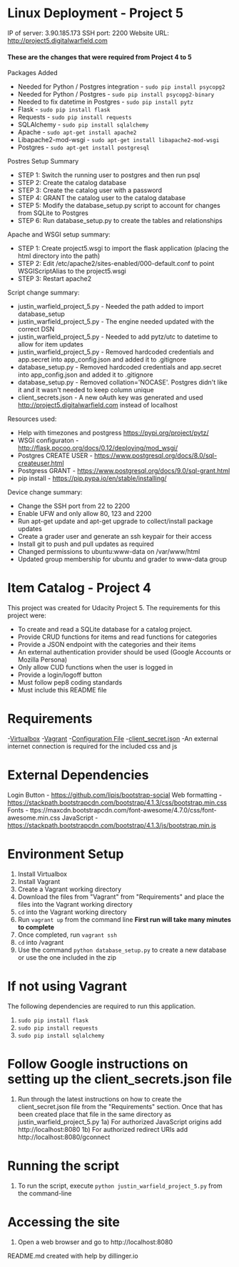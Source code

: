 # Linux Deployment - Project 5

IP of server: 3.90.185.173
SSH port: 2200
Website URL: http://project5.digitalwarfield.com

#### These are the changes that were required from Project 4 to 5
Packages Added
- Needed for Python / Postgres integration - `sudo pip install psycopg2`
- Needed for Python / Postgres - `sudo pip install psycopg2-binary`
- Needed to fix datetime in Postgres - `sudo pip install pytz`
- Flask - `sudo pip install flask`
- Requests - `sudo pip install requests`
- SQLAlchemy - `sudo pip install sqlalchemy`
- Apache - `sudo apt-get install apache2`
- Libapache2-mod-wsgi - `sudo apt-get install libapache2-mod-wsgi`
- Postgres - `sudo apt-get install postgresql`

Postres Setup Summary
- STEP 1: Switch the running user to postgres and then run psql
- STEP 2: Create the catalog database
- STEP 3: Create the catalog user with a password
- STEP 4: GRANT the catalog user to the catalog database
- STEP 5: Modify the database_setup.py script to account for changes from SQLite to Postgres
- STEP 6: Run database_setup.py to create the tables and relationships

Apache and WSGI setup summary:
- STEP 1: Create project5.wsgi to import the flask application (placing the html directory into the path)
- STEP 2: Edit /etc/apache2/sites-enabled/000-default.conf to point WSGIScriptAlias to the project5.wsgi
- STEP 3: Restart apache2

Script change summary:
- justin_warfield_project_5.py - Needed the path added to import database_setup
- justin_warfield_project_5.py - The engine needed updated with the correct DSN
- justin_warfield_project_5.py - Needed to add pytz/utc to datetime to allow for item updates
- justin_warfield_project_5.py - Removed hardcoded credentials and app.secret into app_config.json and added it to .gitignore
- database_setup.py - Removed hardcoded credentials and app.secret into app_config.json and added it to .gitignore
- database_setup.py - Removed collation='NOCASE'.  Postgres didn't like it and it wasn't needed to keep column unique
- client_secrets.json - A new oAuth key was generated and used http://project5.digitalwarfield.com instead of localhost

Resources used:
- Help with timezones and postgress https://pypi.org/project/pytz/
- WSGI configuraton - http://flask.pocoo.org/docs/0.12/deploying/mod_wsgi/
- Postgres CREATE USER - https://www.postgresql.org/docs/8.0/sql-createuser.html
- Postgress GRANT - https://www.postgresql.org/docs/9.0/sql-grant.html
- pip install - https://pip.pypa.io/en/stable/installing/


Device change summary:
- Change the SSH port from 22 to 2200
- Enable UFW and only allow 80, 123 and 2200
- Run apt-get update and apt-get upgrade to collect/install package updates
- Create a grader user and generate an ssh keypair for their access
- Install git to push and pull updates as required
- Changed permissions to ubuntu:www-data on /var/www/html
- Updated group membership for ubuntu and grader to www-data group

# Item Catalog - Project 4

This project was created for Udacity Project 5.  The requirements for this project were:  

  - To create and read a SQLite database for a catalog project.
  - Provide CRUD functions for items and read functions for categories
  - Provide a JSON endpoint with the categories and their items
  - An external authentication provider should be used (Google Accounts or Mozilla Persona)
  - Only allow CUD functions when the user is logged in
  - Provide a login/logoff button
  - Must follow pep8 coding standards
  - Must include this README file
# Requirements
-[Virtualbox](https://www.virtualbox.org)
-[Vagrant](https://www.vagrantup.com/downloads.html)
-[Configuration File]("https://github.com/udacity/fullstack-nanodegree-vm/tree/master/vagrant")
-[client_secret.json]("https://developers.google.com/api-client-library/python/auth/web-app#creatingcred")
-An external internet connection is required for the included css and js

# External Dependencies
Login Button - https://github.com/lipis/bootstrap-social
Web formatting - https://stackpath.bootstrapcdn.com/bootstrap/4.1.3/css/bootstrap.min.css
Fonts - ttps://maxcdn.bootstrapcdn.com/font-awesome/4.7.0/css/font-awesome.min.css
JavaScript - https://stackpath.bootstrapcdn.com/bootstrap/4.1.3/js/bootstrap.min.js

# Environment Setup
1) Install Virtualbox
2) Install Vagrant
3) Create a Vagrant working directory
3) Download the files from "Vagrant" from "Requirements" and place the files into the Vagrant working directory
4) `cd` into the Vagrant working directory
5) Run `vagrant up` from the command line **First run will take many minutes to complete**
6) Once completed, run `vagrant ssh`
7) `cd` into /vagrant
8) Use the command `python database_setup.py` to create a new database or use the one included in the zip

# If not using Vagrant
The following dependencies are required to run this application.
1) `sudo pip install flask`
2) `sudo pip install requests`
3) `sudo pip install sqlalchemy`
# Follow Google instructions on setting up the client_secrets.json file
1) Run through the latest instructions on how to create the client_secret.json file from the "Requirements" section.  Once that has been created place that file in the same directory as justin_warfield_project_5.py
1a) For authorized JavaScript origins add http://localhost:8080
1b) For authorized redirect URIs add http://localhost:8080/gconnect

# Running the script
1) To run the script, execute `python justin_warfield_project_5.py` from the command-line

# Accessing the site
1) Open a web browser and go to http://localhost:8080

README.md created with help by dillinger.io
